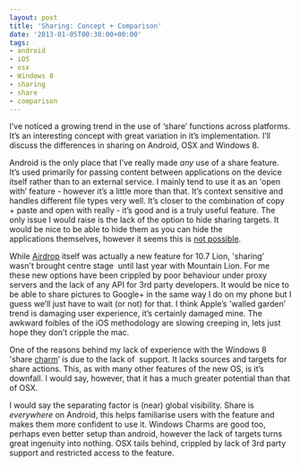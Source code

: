 ```yaml
---
layout: post
title: 'Sharing: Concept + Comparison'
date: '2013-01-05T00:30:00+00:00'
tags:
- android
- iOS
- osx
- Windows 8
- sharing
- share
- comparison
---
```

I’ve noticed a growing trend in the use of ‘share’ functions across platforms. It’s an interesting concept with great variation in it’s implementation. I’ll discuss the differences in sharing on Android, OSX and Windows 8.

Android is the only place that I’ve really made _any_ use of a share feature. It’s used primarily for passing content between applications on the device itself rather than to an external service. I mainly tend to use it as an 'open with’ feature - however it’s a little more than that. It’s context sensitive and handles different file types very well. It’s closer to the combination of copy + paste and open with really - it’s good and is a truly useful feature. The only issue I would raise is the lack of the option to hide sharing targets. It would be nice to be able to hide them as you can hide the applications themselves, however it seems this is [not possible](http://forums.androidcentral.com/general-help-how/32716-how-do-i-edit-my-share-options.html).

While [Airdrop](http://en.wikipedia.org/wiki/AirDrop) itself was actually a new feature for 10.7 Lion, 'sharing’ wasn't brought centre stage  until last year with Mountain Lion. For me these new options have been crippled by poor behaviour under proxy servers and the lack of any API for 3rd party developers. It would be nice to be able to share pictures to Google+ in the same way I do on my phone but I guess we’ll just have to wait (or not) for that. I think Apple’s 'walled garden’ trend is damaging user experience, it’s certainly damaged mine. The awkward foibles of the iOS methodology are slowing creeping in, lets just hope they don’t cripple the mac.

One of the reasons behind my lack of experience with the Windows 8 'share [charm](http://winsupersite.com/article/windows8/windows-8-feature-focus-charms-142999)’ is due to the lack of  support. It lacks sources and targets for share actions. This, as with many other features of the new OS, is it’s downfall. I would say, however, that it has a much greater potential than that of OSX.

I would say the separating factor is (near) global visibility. Share is _everywhere_ on Android, this helps familiarise users with the feature and makes them more confident to use it. Windows Charms are good too, perhaps even better setup than android, however the lack of targets turns great ingenuity into nothing. OSX tails behind, crippled by lack of 3rd party support and restricted access to the feature.
